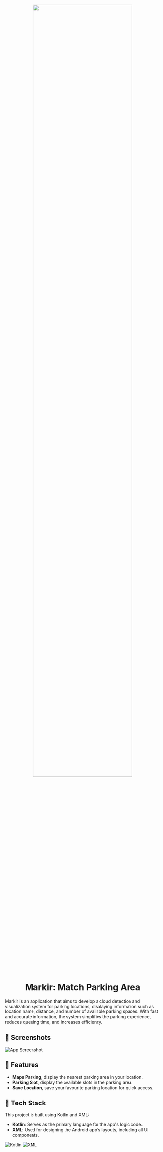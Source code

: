 
<p align="center">
  <img max-height="172" width="80%" src="[media/title.png](https://github.com/afiqalghazali/MarkirApp/assets/90079738/576bd5d5-6750-46da-8e74-374e4a2bde9f)"/>
</p>


<h1 align="center">Markir: Match Parking Area</h1>

Markir is an application that aims to develop a cloud detection and visualization system for parking locations, displaying information such as location name, distance, and number of available parking spaces. With fast and accurate information, the system simplifies the parking experience, reduces queuing time, and increases efficiency.


## 📸 Screenshots

![App Screenshot](https://github.com/afiqalghazali/MarkirApp/assets/90079738/3ff793a1-af79-452a-8d99-fa2db51e7b55)


## 🚀 Features

- **Maps Parking**, display the nearest parking area in your location.
- **Parking Slot**, display the available slots in the parking area.
- **Save Location**, save your favourite parking location for quick access.

## 🤖 Tech Stack

This project is built using Kotlin and XML:
- **Kotlin**: Serves as the primary language for the app's logic code..
- **XML**: Used for designing the Android app's layouts, including all UI components.

![Kotlin](https://img.shields.io/badge/Kotlin-0095D5?&style=for-the-badge&logo=kotlin&logoColor=white)
![XML](https://img.shields.io/badge/XML-orange?style=for-the-badge)
